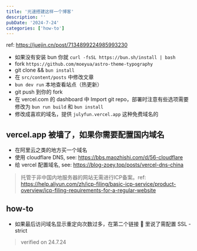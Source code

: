 ```yaml
---
title: '光速搭建这样一个博客'
description: ''
pubDate: '2024-7-24'
categories: ['how-to']
---
```


ref: https://juejin.cn/post/7134899224985993230

- 如果没有安装 bun 你就 `curl -fsSL https://bun.sh/install | bash`
- fork `https://github.com/moeyua/astro-theme-typography`
- git clone && `bun install`
- 在 `src/content/posts` 中修改文章
- `bun dev run` 本地查看站点（热更新）
- git push 到你的 fork
- 在 vercel.com 的 dashboard 中 Import git repo，部署时注意有些选项需要修改为 `bun run build` 和 `bun install`
- 修改成喜欢的域名，提供 `julyfun.vercel.app` 这种免费域名的

## vercel.app 被墙了，如果你需要配置国内域名

- 在阿里云之类的地方买一个域名
- 使用 cloudflare DNS, see: https://bbs.maozhishi.com/d/56-cloudflare
- 给 vercel 配置域名, see: https://blog-zoey.top/posts/vercel-dns-china

> 托管于非中国内地服务器的网站无需进行ICP备案。ref: https://help.aliyun.com/zh/icp-filing/basic-icp-service/product-overview/icp-filing-requirements-for-a-regular-website

## how-to

- 如果最后访问域名显示重定向次数过多，在第二个链接 🔗 里说了需配置 SSL - strict

> verified on 24.7.24

